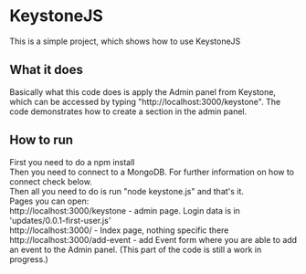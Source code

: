 # KeystoneJS
This is a simple project, which shows how to use KeystoneJS <br/>

## What it does
Basically what this code does is apply the Admin panel from Keystone, which can be accessed by typing "http://localhost:3000/keystone". 
The code demonstrates how to create a section in the admin panel.

## How to run
First you need to do a npm install <br/>
Then you need to connect to a MongoDB. For further information on how to connect check below.<br/>
Then all you need to do is run "node keystone.js" and that's it. <br/>
Pages you can open:<br/>
http://localhost:3000/keystone   - admin page. Login data is in 'updates/0.0.1-first-user.js' <br/>
http://localhost:3000/           - Index page, nothing specific there <br/>
http://localhost:3000/add-event  - add Event form where you are able to add an event to the Admin panel. (This part of the code is still a work in progress.) <br/>

